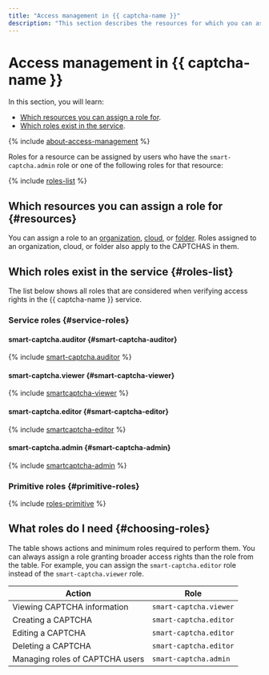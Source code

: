 ```yaml
---
title: "Access management in {{ captcha-name }}"
description: "This section describes the resources for which you can assign a role and the roles existing in the service."
---
```


# Access management in {{ captcha-name }}

In this section, you will learn:

* [Which resources you can assign a role for](#resources).
* [Which roles exist in the service](#roles-list).

{% include [about-access-management](../../_includes/iam/about-access-management.md) %}

Roles for a resource can be assigned by users who have the `smart-captcha.admin` role or one of the following roles for that resource:

{% include [roles-list](../../_includes/iam/roles-list.md) %}

## Which resources you can assign a role for {#resources}

You can assign a role to an [organization](../../organization/), [cloud](../../resource-manager/concepts/resources-hierarchy.md#cloud), or [folder](../../resource-manager/concepts/resources-hierarchy.md#folder). Roles assigned to an organization, cloud, or folder also apply to the CAPTCHAS in them.

## Which roles exist in the service {#roles-list}

The list below shows all roles that are considered when verifying access rights in the {{ captcha-name }} service.

### Service roles {#service-roles}

#### smart-captcha.auditor {#smart-captcha-auditor}

{% include [smart-captcha.auditor](../../_roles/smart-captcha/auditor.md) %}

#### smart-captcha.viewer {#smart-captcha-viewer}

{% include [smartcaptcha-viewer](../../_roles/smart-captcha/viewer.md) %}

#### smart-captcha.editor {#smart-captcha-editor}

{% include [smartcaptcha-editor](../../_roles/smart-captcha/editor.md) %}

#### smart-captcha.admin {#smart-captcha-admin}

{% include [smartcaptcha-admin](../../_roles/smart-captcha/admin.md) %}

### Primitive roles {#primitive-roles}

{% include [roles-primitive](../../_includes/roles-primitive.md) %}

## What roles do I need {#choosing-roles}

The table shows actions and minimum roles required to perform them. You can always assign a role granting broader access rights than the role from the table. For example, you can assign the `smart-captcha.editor` role instead of the `smart-captcha.viewer` role.

| Action | Role |
----- | -----
| Viewing CAPTCHA information | `smart-captcha.viewer` |
| Creating a CAPTCHA | `smart-captcha.editor` |
| Editing a CAPTCHA | `smart-captcha.editor` |
| Deleting a CAPTCHA | `smart-captcha.editor` |
| Managing roles of CAPTCHA users | `smart-captcha.admin` |
